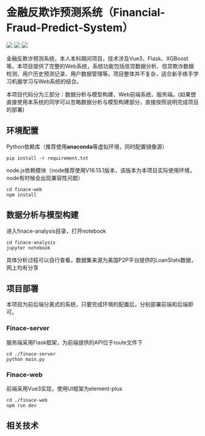 # 金融反欺诈预测系统（Financial-Fraud-Predict-System）

[![](https://img.shields.io/badge/github-%E4%B8%8D%E6%83%B3%E5%BD%93%E5%BA%9F%E7%89%A9%E7%9A%84%E7%82%AE%E7%81%B0%E9%B1%BC-brightgreen)](https://github.com/ceresOPA)  [![](https://img.shields.io/badge/bilibili-%E6%98%AF%E4%B9%90%E9%81%93%E9%95%BF-9cf)](https://space.bilibili.com/510005777) [![](https://img.shields.io/badge/License-MIT-orange)](./LICENSE) <br/>


金融反欺诈预测系统，本人本科期间项目，技术涉及Vue3、Flask、XGBoost等。本项目提供了完整的Web系统，系统功能包括信贷数据分析、信贷欺诈数据检测、用户历史预测记录、用户数据管理等。项目整体并不复杂，适合新手练手学习机器学习与Web系统的结合。

本项目代码分为三部分：数据分析与模型构建、Web前端系统、服务端。(如果想直接使用本系统的同学可以忽略数据分析与模型构建部分，直接按照说明完成项目的部署)

## 环境配置

Python依赖库（推荐使用**anaconda**等虚拟环境，同时配置镜像源）

```shell
pip install -r requirement.txt
```

node.js依赖模块（node推荐使用V16.13.1版本，该版本为本项目实际使用环境，node有时候会出现兼容性问题）

```shell
cd finace-web
npm install
```

## 数据分析与模型构建

进入finace-analysis目录，打开notebook

```shell
cd finace-analysis
jupyter notebook
```

具体分析过程可以自行查看，数据集来源为美国P2P平台提供的LoanStats数据，网上均有分享

## 项目部署

本项目为前后端分离式的系统，只要完成环境的配置后，分别部署前端和后端即可。

### Finace-server

服务端采用Flask框架，为前端提供的API位于route文件下

```shell
cd ./finace-server
python main.py
```

### Finace-web

前端采用Vue3实现，使用UI框架为element-plus 

```shell
cd ./finace-web
npm run dev
```

## 相关技术